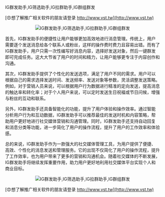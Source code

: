 IG群发助手,IG筛选助手,IG拉群助手,IG群组群发

[😍想了解推广相关软件的朋友请登录 http://www.vst.tw](http://www.vst.tw)

 <center><img src="https://vst.tw/MP4/tuiguang/png/4.png" alt="IG群发助手,IG筛选助手,IG拉群助手,IG群组群发"></center>

首先，IG群发助手的便捷性让用户能够更加高效地进行消息管理。传统上，用户需要逐个发送消息给各个联系人或粉丝，这样的操作费时费力且容易出错。而有了IG群发助手，用户只需一次性编写好消息内容，选择好发送对象，然后一键群发即可完成任务。这大大节省了用户的时间和精力，让用户能够更专注于内容创作和沟通。

其次，IG群发助手提供了个性化的发送选项，满足了用户不同的需求。用户可以根据自己的需求选择发送时间、发送频率、发送对象等参数，灵活调整发送策略。例如，对于营销人员来说，可以根据用户行为数据进行精准的定向发送，提高消息的触达率和转化率；对于个人用户来说，可以定时发送生日祝福或节日问候，增强与粉丝的互动和联系。

另外，IG群发助手还具备智能化的功能，提升了用户体验和操作效率。通过智能分析用户行为和互动数据，IG群发助手可以推荐最佳的发送时机和内容策略，帮助用户更好地进行社交媒体营销和沟通管理。同时，IG群发助手还支持自动回复和消息分类等功能，进一步简化了用户的操作流程，提升了用户的工作效率和体验感。

总的来说，IG群发助手作为一款强大的社交媒体管理工具，为用户提供了便捷、高效、个性化的消息发送和管理服务。它的出现不仅简化了用户的操作流程，提升了工作效率，也为用户带来了更多的营销和沟通机会。随着社交媒体的不断发展，IG群发助手将继续发挥重要作用，助力用户更好地利用社交媒体平台实现个人和商业目标。

 <center><img src="https://vst.tw/MP4/tuiguang/png/0.png" alt="IG群发助手,IG筛选助手,IG拉群助手,IG群组群发"></center>

[😍想了解推广相关软件的朋友请登录 http://www.vst.tw](http://www.vst.tw)



